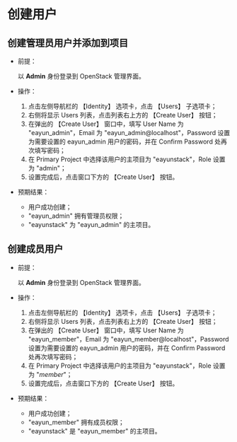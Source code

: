 # 创建用户

## 创建管理员用户并添加到项目

* 前提：

  以 **Admin** 身份登录到 OpenStack 管理界面。

* 操作：

  1. 点击左侧导航栏的 【Identity】 选项卡，点击 【Users】 子选项卡；
  1. 右侧将显示 Users 列表，点击列表右上方的 【Create User】 按钮；
  1. 在弹出的 【Create User】 窗口中，填写 User Name 为 "eayun_admin"，Email 为 "eayun_admin@localhost"，Password 设置为需要设置的 eayun_admin 用户的密码，并在 Confirm Password 处再次填写密码；
  1. 在 Primary Project 中选择该用户的主项目为 "eayunstack"，Role 设置为 "admin"；
  1. 设置完成后，点击窗口下方的 【Create User】 按钮。

* 预期结果：

  * 用户成功创建；
  * "eayun_admin" 拥有管理员权限；
  * "eayunstack" 为 "eayun_admin" 的主项目。

## 创建成员用户

* 前提：

  以 **Admin** 身份登录到 OpenStack 管理界面。

* 操作：

  1. 点击左侧导航栏的 【Identity】 选项卡，点击 【Users】 子选项卡；
  1. 右侧将显示 Users 列表，点击列表右上方的 【Create User】 按钮；
  1. 在弹出的 【Create User】 窗口中，填写 User Name 为 "eayun_member"，Email 为 "eayun_member@localhost"，Password 设置为需要设置的 eayun_admin 用户的密码，并在 Confirm Password 处再次填写密码；
  1. 在 Primary Project 中选择该用户的主项目为 "eayunstack"，Role 设置为 "_member_"；
  1. 设置完成后，点击窗口下方的 【Create User】 按钮。

* 预期结果：

  * 用户成功创建；
  * "eayun_member" 拥有成员权限；
  * "eayunstack" 是 "eayun_member" 的主项目。

